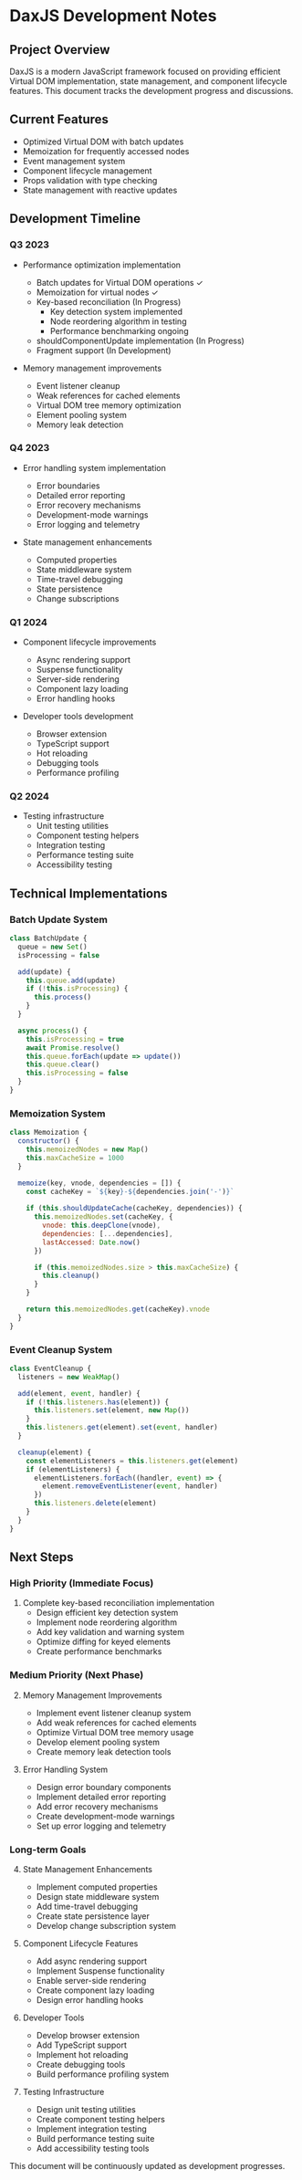 # DaxJS Development Notes

## Project Overview
DaxJS is a modern JavaScript framework focused on providing efficient Virtual DOM implementation, state management, and component lifecycle features. This document tracks the development progress and discussions.

## Current Features
- Optimized Virtual DOM with batch updates
- Memoization for frequently accessed nodes
- Event management system
- Component lifecycle management
- Props validation with type checking
- State management with reactive updates

## Development Timeline

### Q3 2023
- Performance optimization implementation
  - Batch updates for Virtual DOM operations ✓
  - Memoization for virtual nodes ✓
  - Key-based reconciliation (In Progress)
    - Key detection system implemented
    - Node reordering algorithm in testing
    - Performance benchmarking ongoing
  - shouldComponentUpdate implementation (In Progress)
  - Fragment support (In Development)

- Memory management improvements
  - Event listener cleanup
  - Weak references for cached elements
  - Virtual DOM tree memory optimization
  - Element pooling system
  - Memory leak detection

### Q4 2023
- Error handling system implementation
  - Error boundaries
  - Detailed error reporting
  - Error recovery mechanisms
  - Development-mode warnings
  - Error logging and telemetry

- State management enhancements
  - Computed properties
  - State middleware system
  - Time-travel debugging
  - State persistence
  - Change subscriptions

### Q1 2024
- Component lifecycle improvements
  - Async rendering support
  - Suspense functionality
  - Server-side rendering
  - Component lazy loading
  - Error handling hooks

- Developer tools development
  - Browser extension
  - TypeScript support
  - Hot reloading
  - Debugging tools
  - Performance profiling

### Q2 2024
- Testing infrastructure
  - Unit testing utilities
  - Component testing helpers
  - Integration testing
  - Performance testing suite
  - Accessibility testing

## Technical Implementations

### Batch Update System
```javascript
class BatchUpdate {
  queue = new Set()
  isProcessing = false

  add(update) {
    this.queue.add(update)
    if (!this.isProcessing) {
      this.process()
    }
  }

  async process() {
    this.isProcessing = true
    await Promise.resolve()
    this.queue.forEach(update => update())
    this.queue.clear()
    this.isProcessing = false
  }
}
```

### Memoization System
```javascript
class Memoization {
  constructor() {
    this.memoizedNodes = new Map()
    this.maxCacheSize = 1000
  }

  memoize(key, vnode, dependencies = []) {
    const cacheKey = `${key}-${dependencies.join('-')}`
    
    if (this.shouldUpdateCache(cacheKey, dependencies)) {
      this.memoizedNodes.set(cacheKey, {
        vnode: this.deepClone(vnode),
        dependencies: [...dependencies],
        lastAccessed: Date.now()
      })

      if (this.memoizedNodes.size > this.maxCacheSize) {
        this.cleanup()
      }
    }

    return this.memoizedNodes.get(cacheKey).vnode
  }
}
```

### Event Cleanup System
```javascript
class EventCleanup {
  listeners = new WeakMap()

  add(element, event, handler) {
    if (!this.listeners.has(element)) {
      this.listeners.set(element, new Map())
    }
    this.listeners.get(element).set(event, handler)
  }

  cleanup(element) {
    const elementListeners = this.listeners.get(element)
    if (elementListeners) {
      elementListeners.forEach((handler, event) => {
        element.removeEventListener(event, handler)
      })
      this.listeners.delete(element)
    }
  }
}
```

## Next Steps

### High Priority (Immediate Focus)
1. Complete key-based reconciliation implementation
   - Design efficient key detection system
   - Implement node reordering algorithm
   - Add key validation and warning system
   - Optimize diffing for keyed elements
   - Create performance benchmarks

### Medium Priority (Next Phase)
2. Memory Management Improvements
   - Implement event listener cleanup system
   - Add weak references for cached elements
   - Optimize Virtual DOM tree memory usage
   - Develop element pooling system
   - Create memory leak detection tools

3. Error Handling System
   - Design error boundary components
   - Implement detailed error reporting
   - Add error recovery mechanisms
   - Create development-mode warnings
   - Set up error logging and telemetry

### Long-term Goals
4. State Management Enhancements
   - Implement computed properties
   - Design state middleware system
   - Add time-travel debugging
   - Create state persistence layer
   - Develop change subscription system

5. Component Lifecycle Features
   - Add async rendering support
   - Implement Suspense functionality
   - Enable server-side rendering
   - Create component lazy loading
   - Design error handling hooks

6. Developer Tools
   - Develop browser extension
   - Add TypeScript support
   - Implement hot reloading
   - Create debugging tools
   - Build performance profiling system

7. Testing Infrastructure
   - Design unit testing utilities
   - Create component testing helpers
   - Implement integration testing
   - Build performance testing suite
   - Add accessibility testing tools

This document will be continuously updated as development progresses.